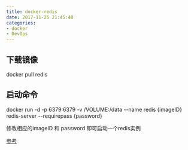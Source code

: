 ```yaml
---
title: docker-redis
date: 2017-11-25 21:45:48
categories: 
- docker
- DevOps
---
```


## 下载镜像
docker pull redis

## 启动命令
docker run -d -p 6379:6379 -v /VOLUME:/data --name redis {imageID} redis-server  --requirepass {password}
 
修改相应的imageID 和 password 即可启动一个redis实例

[参考](https://github.com/dockerfile/redis)